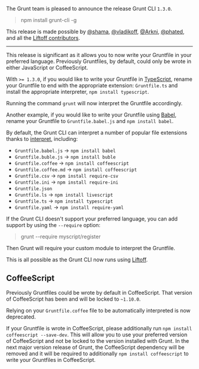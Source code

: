 The Grunt team is pleased to announce the release Grunt CLI `1.3.0`.

> npm install grunt-cli -g

This release is made possible by [@shama](https://github.com/shama), [@vladikoff](https://github.com/vladikoff), [@Arkni](https://github.com/Arkni), [@phated](https://github.com/phated), and all the [Liftoff contributors](https://github.com/js-cli/js-liftoff/graphs/contributors).

---

This release is significant as it allows you to now write your Gruntfile in your
preferred language. Previously Gruntfiles, by default, could only be wrote in
either JavaScript or CoffeeScript.

With `>= 1.3.0`, if you would like to write your Gruntfile in [TypeScript](https://www.typescriptlang.org/),
rename your Gruntfile to end with the appropriate extension: `Gruntfile.ts`
and install the appropriate interpreter, `npm install typescript`.

Running the command `grunt` will now interpret the Gruntfile accordingly.

Another example, if you would like to write your Gruntfile using [Babel](https://babeljs.io/),
rename your Gruntfile to `Gruntfile.babel.js` and `npm install babel`.

By default, the Grunt CLI can interpret a number of popular file extensions thanks
to [interpret](https://www.npmjs.com/package/interpret), including:

*   `Gruntfile.babel.js` -> `npm install babel`
*   `Gruntfile.buble.js` -> `npm install buble`
*   `Gruntfile.coffee` -> `npm install coffeescript`
*   `Gruntfile.coffee.md` -> `npm install coffeescript`
*   `Gruntfile.csv` -> `npm install require-csv`
*   `Gruntfile.ini` -> `npm install require-ini`
*   `Gruntfile.json`
*   `Gruntfile.ls` -> `npm install livescript`
*   `Gruntfile.ts` -> `npm install typescript`
*   `Gruntfile.yaml` -> `npm install require-yaml`

If the Grunt CLI doesn't support your preferred language, you can add support by
using the `--require` option:

> grunt --require myscript/register

Then Grunt will require your custom module to interpret the Gruntfile.

This is all possible as the Grunt CLI now runs using [Liftoff](https://www.npmjs.com/package/liftoff).

## CoffeeScript

Previously Gruntfiles could be wrote by default in CoffeeScript. That version of
CoffeeScript has been and will be locked to `~1.10.0`.

Relying on your `Gruntfile.coffee` file to be automatically interpreted is now deprecated.

If your Gruntfile is wrote in CoffeeScript, please additionally run
`npm install coffeescript --save-dev`. This will allow you to use your preferred
version of CoffeeScript and not be locked to the version installed with Grunt.
In the next major version release of Grunt, the CoffeeScript dependency will be
removed and it will be required to additionally `npm install coffeescript` to
write your Gruntfiles in CoffeeScript.
